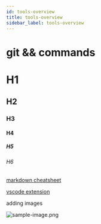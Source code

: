 ```yaml
---
id: tools-overview
title: tools-overview
sidebar_label: tools-overview
---
```


# git && commands
# H1
## H2
### H3
#### H4
##### H5
###### H6
[markdown cheatsheet](https://devhints.io/markdown)

[vscode extension](https://marketplace.visualstudio.com/items?itemName=mdickin.markdown-shortcuts)

adding images 

![sample-image.png](assest/sample-image.png)